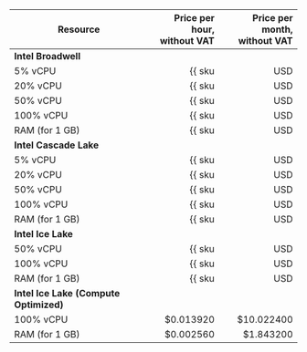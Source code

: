 | Resource | Price per hour,<br>without VAT | Price per month,<br>without VAT |
|----------------|---------------------------------------------------:|---------------------------------------------------------:|
| **Intel Broadwell** |
| 5% vCPU | {{ sku|USD|mdb.zk.clickhouse.v1.cpu.c5|string }} | {{ sku|USD|mdb.zk.clickhouse.v1.cpu.c5|month|string }} |
| 20% vCPU | {{ sku|USD|mdb.zk.clickhouse.v1.cpu.c20|string }} | {{ sku|USD|mdb.zk.clickhouse.v1.cpu.c20|month|string }} |
| 50% vCPU | {{ sku|USD|mdb.zk.clickhouse.v1.cpu.c50|string }} | {{ sku|USD|mdb.zk.clickhouse.v1.cpu.c50|month|string }} |
| 100% vCPU | {{ sku|USD|mdb.zk.clickhouse.v1.cpu.c100|string }} | {{ sku|USD|mdb.zk.clickhouse.v1.cpu.c100|month|string }} |
| RAM (for 1 GB) | {{ sku|USD|mdb.zk.clickhouse.v1.ram|string }} | {{ sku|USD|mdb.zk.clickhouse.v1.ram|month|string }} |
| **Intel Cascade Lake** |
| 5% vCPU | {{ sku|USD|mdb.zk.clickhouse.v2.cpu.c5|string }} | {{ sku|USD|mdb.zk.clickhouse.v2.cpu.c5|month|string }} |
| 20% vCPU | {{ sku|USD|mdb.zk.clickhouse.v2.cpu.c20|string }} | {{ sku|USD|mdb.zk.clickhouse.v2.cpu.c20|month|string }} |
| 50% vCPU | {{ sku|USD|mdb.zk.clickhouse.v2.cpu.c50|string }} | {{ sku|USD|mdb.zk.clickhouse.v2.cpu.c50|month|string }} |
| 100% vCPU | {{ sku|USD|mdb.zk.clickhouse.v2.cpu.c100|string }} | {{ sku|USD|mdb.zk.clickhouse.v2.cpu.c100|month|string }} |
| RAM (for 1 GB) | {{ sku|USD|mdb.zk.clickhouse.v2.ram|string }} | {{ sku|USD|mdb.zk.clickhouse.v2.ram|month|string }} |
| **Intel Ice Lake** |
| 50% vCPU | {{ sku|USD|mdb.zk.clickhouse.v3.cpu.c50|string }} | {{ sku|USD|mdb.zk.clickhouse.v3.cpu.c50|month|string }} |
| 100% vCPU | {{ sku|USD|mdb.zk.clickhouse.v3.cpu.c100|string }} | {{ sku|USD|mdb.zk.clickhouse.v3.cpu.c100|month|string }} |
| RAM (for 1 GB) | {{ sku|USD|mdb.zk.clickhouse.v3.ram|string }} | {{ sku|USD|mdb.zk.clickhouse.v3.ram|month|string }} |
| **Intel Ice Lake (Compute Optimized)** |
| 100% vCPU | $0.013920 | $10.022400 |
| RAM (for 1 GB) | $0.002560 | $1.843200 |
